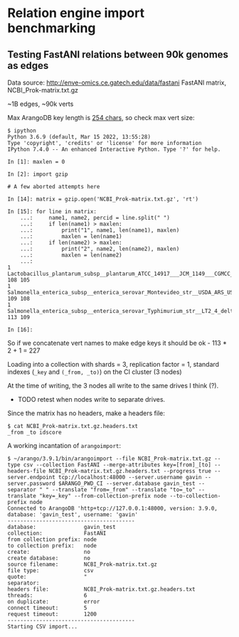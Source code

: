 # Relation engine import benchmarking

## Testing FastANI relations between 90k genomes as edges

Data source: http://enve-omics.ce.gatech.edu/data/fastani
FastANI matrix, NCBI_Prok-matrix.txt.gz

~1B edges, ~90k verts

Max ArangoDB key length is [254 chars](https://github.com/arangodb/arangodb/issues/10754), so check max vert size:

```
$ ipython
Python 3.6.9 (default, Mar 15 2022, 13:55:28) 
Type 'copyright', 'credits' or 'license' for more information
IPython 7.4.0 -- An enhanced Interactive Python. Type '?' for help.

In [1]: maxlen = 0

In [2]: import gzip

# A few aborted attempts here

In [14]: matrix = gzip.open('NCBI_Prok-matrix.txt.gz', 'rt')

In [15]: for line in matrix: 
    ...:     name1, name2, percid = line.split(" ") 
    ...:     if len(name1) > maxlen: 
    ...:         print("1", name1, len(name1), maxlen) 
    ...:         maxlen = len(name1) 
    ...:     if len(name2) > maxlen:
    ...:         print("2", name2, len(name2), maxlen) 
    ...:         maxlen = len(name2) 
    ...:
1 Lactobacillus_plantarum_subsp__plantarum_ATCC_14917___JCM_1149___CGMCC_1_2437_GCA_000143745.LargeContigs.fna 108 105
1 Salmonella_enterica_subsp__enterica_serovar_Montevideo_str__USDA_ARS_USMARC_1903_NZ_CP007222.LargeContigs.fna 109 108
1 Salmonella_enterica_subsp__enterica_serovar_Typhimurium_str__LT2_4_delta_ramA__kan_GCA_000336195.LargeContigs.fna 113 109

In [16]:

```

So if we concatenate vert names to make edge keys it should be ok - 113 * 2 + 1 = 227

Loading into a collection with shards = 3, replication factor = 1, standard indexes (`_key` and `(_from, _to)`) on the CI cluster (3 nodes)

At the time of writing, the 3 nodes all write to the same drives I think (?).

* TODO retest when nodes write to separate drives.

Since the matrix has no headers, make a headers file:

```
$ cat NCBI_Prok-matrix.txt.gz.headers.txt 
_from _to idscore
```

A working incantation of `arangoimport`: 
```
$ ~/arango/3.9.1/bin/arangoimport --file NCBI_Prok-matrix.txt.gz --type csv --collection FastANI --merge-attributes key=[from]_[to] --headers-file NCBI_Prok-matrix.txt.gz.headers.txt --progress true --server.endpoint tcp://localhost:48000 --server.username gavin --server.password $ARANGO_PWD_CI --server.database gavin_test --separator " " --translate "from=_from" --translate "to=_to" --translate "key=_key" --from-collection-prefix node --to-collection-prefix node
Connected to ArangoDB 'http+tcp://127.0.0.1:48000, version: 3.9.0, database: 'gavin_test', username: 'gavin'
----------------------------------------
database:               gavin_test
collection:             FastANI
from collection prefix: node
to collection prefix:   node
create:                 no
create database:        no
source filename:        NCBI_Prok-matrix.txt.gz
file type:              csv
quote:                  "
separator:               
headers file:           NCBI_Prok-matrix.txt.gz.headers.txt
threads:                6
on duplicate:           error
connect timeout:        5
request timeout:        1200
----------------------------------------
Starting CSV import...
```

